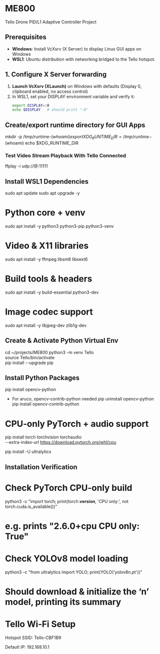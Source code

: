 # ME800  
Tello Drone PID/L1 Adaptive Controller Project

## Prerequisites  
- **Windows**: Install VcXsrv (X Server) to display Linux GUI apps on Windows
- **WSL1**: Ubuntu distribution with networking bridged to the Tello hotspot.

## 1. Configure X Server forwarding  
1. **Launch VcXsrv (XLaunch)** on Windows with defaults (Display 0, clipboard enabled, no access control) 
2. In WSL1, set your DISPLAY environment variable and verify it:  
   ```bash
   export DISPLAY=:0
   echo $DISPLAY   # should print ":0"

## Create/export runtime directory for GUI Apps
mkdir -p /tmp/runtime-$(whoami)
export XDG_RUNTIME_DIR=/tmp/runtime-$(whoami)
echo $XDG_RUNTIME_DIR

### Test Video Stream Playback With Tello Connected
ffplay -i udp://@:11111

## Install WSL1 Dependencies
sudo apt update
sudo apt upgrade -y

# Python core + venv
sudo apt install -y python3 python3-pip python3-venv  

# Video & X11 libraries
sudo apt install -y ffmpeg libsm6 libxext6           

# Build tools & headers
sudo apt install -y build-essential python3-dev     

# Image codec support
sudo apt install -y libjpeg-dev zlib1g-dev         

## Create & Activate Python Virtual Env

cd ~/projects/ME800
python3 -m venv Tello                              
source Tello/bin/activate                            
pip install --upgrade pip

## Install Python Packages

pip install opencv-python                

* For aruco, opencv-contrib-python needed
pip uninstall opencv-python
pip install opencv-contrib-python


# CPU‑only PyTorch + audio support
pip install torch torchvision torchaudio \
  --extra-index-url https://download.pytorch.org/whl/cpu  

pip install -U ultralytics                             


## Installation Verification

# Check PyTorch CPU-only build
python3 -c "import torch; print(torch.__version__, 'CPU only:', not torch.cuda.is_available())"
# e.g. prints "2.6.0+cpu CPU only: True" 
# Check YOLOv8 model loading
python3 -c "from ultralytics import YOLO; print(YOLO('yolov8n.pt'))"
# Should download & initialize the ‘n’ model, printing its summary 


# Tello Wi‑Fi Setup
Hotspot SSID: Tello-CBF1B9

Default IP: 192.168.10.1

